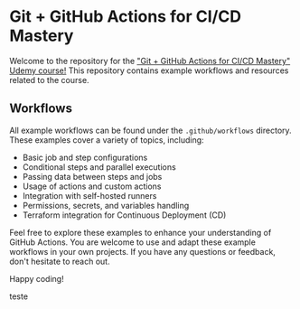 # Git + GitHub Actions for CI/CD Mastery

Welcome to the repository for the ["Git + GitHub Actions for CI/CD Mastery" Udemy course!](https://www.udemy.com/course/draft/5785578/?referralCode=EE6967428509B5A0D71C) This repository contains example workflows and resources related to the course.

## Workflows

All example workflows can be found under the `.github/workflows` directory. These examples cover a variety of topics, including:

- Basic job and step configurations
- Conditional steps and parallel executions
- Passing data between steps and jobs
- Usage of actions and custom actions
- Integration with self-hosted runners
- Permissions, secrets, and variables handling
- Terraform integration for Continuous Deployment (CD)

Feel free to explore these examples to enhance your understanding of GitHub Actions. You are welcome to use and adapt these example workflows in your own projects. If you have any questions or feedback, don't hesitate to reach out.

Happy coding!

teste
